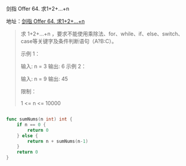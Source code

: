 剑指 Offer 64. 求1+2+…+n

地址：[剑指 Offer 64. 求1+2+…+n](https://leetcode-cn.com/problems/qiu-12n-lcof/)

> 求 1+2+...+n ，要求不能使用乘除法、for、while、if、else、switch、case等关键字及条件判断语句（A?B:C）。
>
>  
>
> 示例 1：
>
> 输入: n = 3
> 输出: 6
> 示例 2：
>
> 输入: n = 9
> 输出: 45
>
>
> 限制：
>
> 1 <= n <= 10000

``` 

```

```go
func sumNums(n int) int {
    if n == 0 {
        return 0
    } else {
        return n + sumNums(n-1)
    }
    return 0
}
```

